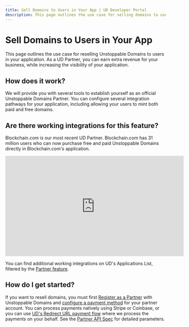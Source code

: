```yaml
---
title: Sell Domains to Users in Your App | UD Developer Portal
description: This page outlines the use case for selling domains to users in your application.
---
```


# Sell Domains to Users in Your App

This page outlines the use case for reselling Unstoppable Domains to users in your application. As a UD Partner, you can earn extra revenue for your business, while increasing the visibility of your application.

## How does it work?

We will provide you with several tools to establish yourself as an official Unstoppable Domains Partner. You can configure several integration pathways for your application, including allowing your users to mint both paid and free domains.

## Are there working integrations for this feature?

Blockchain.com is our most recent UD Partner. Blockchain.com has 31 million users who can now purchase free and paid Unstoppable Domains directly in Blockchain.com's application.

<div class="video-container">
<iframe width="560" height="315" src="https://www.youtube.com/embed/fmRlMRHC81Y" title="YouTube video player" frameborder="0" allow="accelerometer; autoplay; clipboard-write; encrypted-media; gyroscope; picture-in-picture" allowfullscreen></iframe>
</div>

You can find additional working integrations on UD's Applications List, filtered by the [Partner feature](https://unstoppabledomains.com/apps?filters=4).

## How do I get started?

If you want to resell domains, you must first [Register as a Partner](/partner/index.md) with Unstoppable Domains and [configure a payment method](/partner/integration-paths.md) for your partner account. You can process payments natively using Stripe or Coinbase, or you can use [UD's Redirect URL payment flow](/partner/partner-integration-guides/redirect-url-payments.md) where we process the payments on your behalf. See the [Partner API Spec](/openapi/reference/) for detailed parameters.
